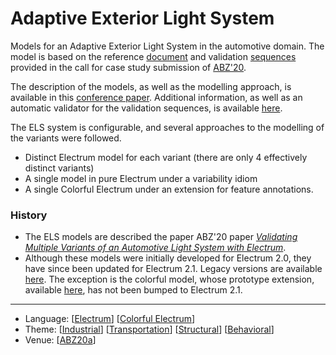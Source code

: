 # Adaptive Exterior Light System

Models for an Adaptive Exterior Light System in the automotive domain. The model is based on the reference [document](https://abz2020.uni-ulm.de/resources/files/casestudyABZ2020v1.17.pdf) and validation [sequences](https://abz2020.uni-ulm.de/resources/files/ValidationSequences_v1.8.xlsx) provided in the call for case study submission of [ABZ'20](https://abz2020.uni-ulm.de/).  

The description of the models, as well as the modelling approach, is available in this [conference paper](http://haslab.github.io/TRUST/papers/abz20b.pdf). Additional information, as well as an automatic validator for the validation sequences, is available [here](https://github.com/haslab/Electrum/wiki/ELS).

The ELS system is configurable, and several approaches to the modelling of the variants were followed.
* Distinct Electrum model for each variant (there are only 4 effectively distinct variants) 
* A single model in pure Electrum under a variability idiom
* A single Colorful Electrum  under an extension for feature annotations.

### History

* The ELS models are described the paper ABZ'20 paper [_Validating Multiple Variants of an Automotive Light System with Electrum_](http://haslab.github.io/TRUST/papers/abz20b.pdf).
* Although these models were initially developed for Electrum 2.0, they have since been updated for Electrum 2.1. Legacy versions are available [here](https://github.com/nmacedo/MSV/tree/06b67901df7bcaad7f874d7c079b0984f60317db/CaseStudies/ELS). The exception is the colorful model, whose prototype extension, available [here](https://github.com/haslab/Electrum/wiki/ELS/colorful-electrum-alpha.jar), has not been bumped to Electrum 2.1.

---

* Language: [[Electrum](https://github.com/nmacedo/MSV/wiki/By-Language#electrum)] [[Colorful Electrum](https://github.com/nmacedo/MSV/wiki/By-Language#colorful-electrum)]
* Theme: [[Industrial](https://github.com/nmacedo/MSV/wiki/By-Theme#industrial)] [[Transportation](https://github.com/nmacedo/MSV/wiki/By-Theme#transportation)] [[Structural](https://github.com/nmacedo/MSV/wiki/By-Theme#rich-structural-model)] [[Behavioral](https://github.com/nmacedo/MSV/wiki/By-Theme#rich-behavioral-model)]
* Venue: [[ABZ20a](https://github.com/nmacedo/MSV/wiki/By-Venue#abz20a)]

